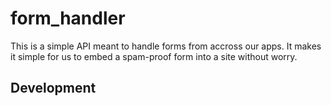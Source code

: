 # form_handler

This is a simple API meant to handle forms from accross our apps. It makes it simple for us to embed a spam-proof form into a site without worry.

## Development

